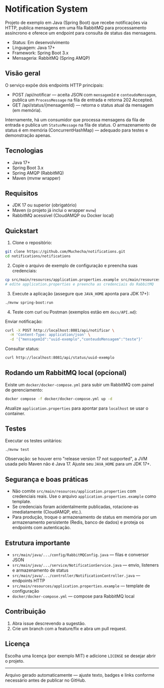 # Notification System

Projeto de exemplo em Java (Spring Boot) que recebe notificações via HTTP, publica mensagens em uma fila RabbitMQ para processamento assíncrono e oferece um endpoint para consulta de status das mensagens.

<!-- Badges: build | tests | license (substitua os links pelos seus) -->

- Status: Em desenvolvimento
- Linguagem: Java 17+
- Framework: Spring Boot 3.x
- Mensageria: RabbitMQ (Spring AMQP)

## Visão geral

O serviço expõe dois endpoints HTTP principais:

- POST /api/notificar — aceita JSON com `mensagemId` e `conteudoMensagem`, publica um `ProcessMessage` na fila de entrada e retorna 202 Accepted.
- GET /api/status/{mensagemId} — retorna o status atual da mensagem (em memória).

Internamente, há um consumidor que processa mensagens da fila de entrada e publica um `StatusMessage` na fila de status. O armazenamento de status é em memória (ConcurrentHashMap) — adequado para testes e demonstração apenas.

## Tecnologias

- Java 17+
- Spring Boot 3.x
- Spring AMQP (RabbitMQ)
- Maven (mvnw wrapper)

## Requisitos

- JDK 17 ou superior (obrigatório)
- Maven (o projeto já inclui o wrapper `mvnw`)
- RabbitMQ acessível (CloudAMQP ou Docker local)

## Quickstart

1. Clone o repositório:

```bash
git clone https://github.com/Muchecha/notifications.git
cd notifications/notifications
```

2. Copie o arquivo de exemplo de configuração e preencha suas credenciais:

```bash
cp src/main/resources/application.properties.example src/main/resources/application.properties
# edite application.properties e preencha as credenciais do RabbitMQ
```

3. Execute a aplicação (assegure que `JAVA_HOME` aponta para JDK 17+):

```bash
./mvnw spring-boot:run
```

4. Teste com curl ou Postman (exemplos estão em `docs/API.md`):

Enviar notificação:

```bash
curl -X POST http://localhost:8081/api/notificar \
  -H 'Content-Type: application/json' \
  -d '{"mensagemId":"uuid-exemplo","conteudoMensagem":"teste"}'
```

Consultar status:

```bash
curl http://localhost:8081/api/status/uuid-exemplo
```

## Rodando um RabbitMQ local (opcional)

Existe um `docker/docker-compose.yml` para subir um RabbitMQ com painel de gerenciamento:

```bash
docker compose -f docker/docker-compose.yml up -d
```

Atualize `application.properties` para apontar para `localhost` se usar o container.

## Testes

Executar os testes unitários:

```bash
./mvnw test
```

Observação: se houver erro "release version 17 not supported", a JVM usada pelo Maven não é Java 17. Ajuste seu `JAVA_HOME` para um JDK 17+.

## Segurança e boas práticas

- Não comite `src/main/resources/application.properties` com credenciais reais. Use o arquivo `application.properties.example` como template.
- Se credenciais foram acidentalmente publicadas, rotacione-as imediatamente (CloudAMQP, etc.).
- Para produção, troque o armazenamento de status em memória por um armazenamento persistente (Redis, banco de dados) e proteja os endpoints com autenticação.

## Estrutura importante

- `src/main/java/.../config/RabbitMQConfig.java` — filas e conversor JSON
- `src/main/java/.../service/NotificationService.java` — envio, listeners e armazenamento de status
- `src/main/java/.../controller/NotificationController.java` — endpoints HTTP
- `src/main/resources/application.properties.example` — template de configuração
- `docker/docker-compose.yml` — compose para RabbitMQ local

## Contribuição

1. Abra issue descrevendo a sugestão.
2. Crie um branch com a feature/fix e abra um pull request.

## Licença

Escolha uma licença (por exemplo MIT) e adicione `LICENSE` se desejar abrir o projeto.

---
Arquivo gerado automaticamente — ajuste texto, badges e links conforme necessário antes de publicar no GitHub.
